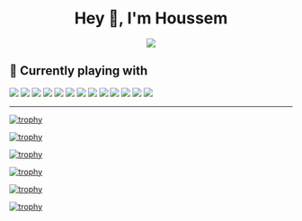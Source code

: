 
<h1 align="center">Hey 👋, I'm Houssem</h1>

<div align="center"><img src="https://komarev.com/ghpvc/?username=hbenali&color=brightgreen"/></div>


## 🔭 Currently playing with
![](https://img.shields.io/badge/OS-Linux-informational?style=flat&logo=linux&logoColor=white&color=2bbc8a)
![](https://img.shields.io/badge/Tools-Jenkins-informational?style=flat&logo=Jenkins&logoColor=white&color=2bbc8a)
![](https://img.shields.io/badge/Tools-Docker-informational?style=flat&logo=docker&logoColor=lightblue)
![](https://img.shields.io/badge/Tools-Puppet-informational?style=flat&logo=Puppet&logoColor=yellow)
![](https://img.shields.io/badge/Tools-Kubernetes-informational?style=flat&logo=kubernetes&logoColor=blue)
![](https://img.shields.io/badge/Tools-Terraform-informational?style=flat&logo=Terraform&logoColor=blueviolet)
![](https://img.shields.io/badge/Tools-Ansible-informational?style=flat&logo=Ansible&logoColor=red)
![](https://img.shields.io/badge/Code-Groovy-informational?style=flat&logo=Groovy&logoColor=white&color=2bbc8a)
![](https://img.shields.io/badge/Code-Golang-informational?style=flat&logo=go&logoColor=lightblue)
![](https://img.shields.io/badge/Code-Python-informational?style=flat&logo=python&logoColor=white&color=2bbc8a)
![](https://img.shields.io/badge/Code-Javascript-informational?style=flat&logo=javascript&logoColor=white&color=2bbc8a)
![](https://img.shields.io/badge/Code-Ruby-informational?style=flat&logo=ruby&logoColor=white&color=red)
![](https://img.shields.io/badge/Code-Puppeteer-informational?style=flat&logo=puppeteer&logoColor=white&color=yellow)




----

[![trophy](https://github-profile-trophy.vercel.app/?username=hbenali&theme=onedark#gh-dark-mode-only)](https://github.com/ryo-ma/github-profile-trophy#gh-dark-mode-only)

[![trophy](https://github-profile-trophy.vercel.app/?username=hbenali#gh-light-mode-only)](https://github.com/ryo-ma/github-profile-trophy#gh-light-mode-only)

[![trophy](https://github-readme-stats.vercel.app/api?username=hbenali&count_private=true&show_icons=true&theme=onedark)](https://github.com/ryo-ma/github-profile-trophy#gh-dark-mode-only)

[![trophy](https://github-readme-stats.vercel.app/api?username=hbenali&count_private=true&show_icons=true)](https://github.com/ryo-ma/github-profile-trophy#gh-light-mode-only)

[![trophy](https://github-readme-stats.vercel.app/api/top-langs/?username=hbenali&theme=onedark&langs_count=15&layout=compact&hide=php)](https://github.com/ryo-ma/github-profile-trophy#gh-dark-mode-only)

[![trophy](https://github-readme-stats.vercel.app/api/top-langs/?username=hbenali&langs_count=15&layout=compact&hide=php)](https://github.com/ryo-ma/github-profile-trophy#gh-light-mode-only)
